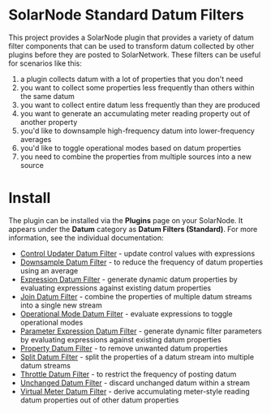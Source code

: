 # SolarNode Standard Datum Filters

This project provides a SolarNode plugin that provides a variety of datum filter components that can
be used to transform datum collected by other plugins before they are posted to SolarNetwork. These
filters can be useful for scenarios like this:

 1. a plugin collects datum with a lot of properties that you don't need
 2. you want to collect some properties less frequently than others within the same datum
 3. you want to collect entire datum less frequently than they are produced
 4. you want to generate an accumulating meter reading property out of another property
 5. you'd like to downsample high-frequency datum into lower-frequency averages
 6. you'd like to toggle operational modes based on datum properties
 7. you need to combine the properties from multiple sources into a new source

# Install

The plugin can be installed via the **Plugins** page on your SolarNode. It appears under the
**Datum** category as **Datum Filters (Standard)**. For more information, see the individual
documentation:

 * [Control Updater Datum Filter](README-ControlUpdater.md) - update control values with expressions
 * [Downsample Datum Filter](README-Downsample.md) - to reduce the frequency of datum properties
   using an average
 * [Expression Datum Filter](README-Expression.md) - generate dynamic datum properties by evaluating
   expressions against existing datum properties
 * [Join Datum Filter](README-Join.md) - combine the properties of multiple datum streams into a
   single new stream
 * [Operational Mode Datum Filter](README-OpMode.md) - evaluate expressions to toggle operational
   modes
 * [Parameter Expression Datum Filter](README-Parameter.md) - generate dynamic filter parameters
   by evaluating expressions against existing datum properties
 * [Property Datum Filter](README-Property.md) - to remove unwanted datum properties
 * [Split Datum Filter](README-Split.md) - split the properties of a datum stream into multiple
   datum streams
 * [Throttle Datum Filter](README-Throttle.md) - to restrict the frequency of posting datum
 * [Unchanged Datum Filter](README-Unchanged.md) - discard unchanged datum within a stream
 * [Virtual Meter Datum Filter](README-VirtualMeter.md) - derive accumulating meter-style reading
   datum properties out of other datum properties
